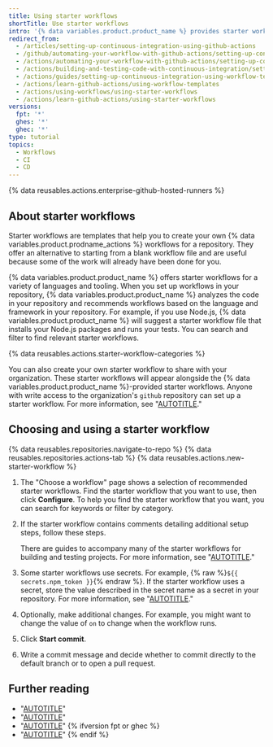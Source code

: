 ```yaml
---
title: Using starter workflows
shortTitle: Use starter workflows
intro: '{% data variables.product.product_name %} provides starter workflows for a variety of languages and tooling.'
redirect_from:
  - /articles/setting-up-continuous-integration-using-github-actions
  - /github/automating-your-workflow-with-github-actions/setting-up-continuous-integration-using-github-actions
  - /actions/automating-your-workflow-with-github-actions/setting-up-continuous-integration-using-github-actions
  - /actions/building-and-testing-code-with-continuous-integration/setting-up-continuous-integration-using-github-actions
  - /actions/guides/setting-up-continuous-integration-using-workflow-templates
  - /actions/learn-github-actions/using-workflow-templates
  - /actions/using-workflows/using-starter-workflows
  - /actions/learn-github-actions/using-starter-workflows
versions:
  fpt: '*'
  ghes: '*'
  ghec: '*'
type: tutorial
topics:
  - Workflows
  - CI
  - CD
---
```


{% data reusables.actions.enterprise-github-hosted-runners %}

## About starter workflows

Starter workflows are templates that help you to create your own {% data variables.product.prodname_actions %} workflows for a repository. They offer an alternative to starting from a blank workflow file and are useful because some of the work will already have been done for you.

{% data variables.product.product_name %} offers starter workflows for a variety of languages and tooling. When you set up workflows in your repository, {% data variables.product.product_name %} analyzes the code in your repository and recommends workflows based on the language and framework in your repository. For example, if you use Node.js, {% data variables.product.product_name %} will suggest a starter workflow file that installs your Node.js packages and runs your tests. You can search and filter to find relevant starter workflows.

{% data reusables.actions.starter-workflow-categories %}

You can also create your own starter workflow to share with your organization. These starter workflows will appear alongside the {% data variables.product.product_name %}-provided starter workflows. Anyone with write access to the organization's `github` repository can set up a starter workflow. For more information, see "[AUTOTITLE](/actions/using-workflows/creating-starter-workflows-for-your-organization)."

## Choosing and using a starter workflow

{% data reusables.repositories.navigate-to-repo %}
{% data reusables.repositories.actions-tab %}
{% data reusables.actions.new-starter-workflow %}
1. The "Choose a workflow" page shows a selection of recommended starter workflows. Find the starter workflow that you want to use, then click **Configure**. To help you find the starter workflow that you want, you can search for keywords or filter by category.
1. If the starter workflow contains comments detailing additional setup steps, follow these steps.

   There are guides to accompany many of the starter workflows for building and testing projects. For more information, see "[AUTOTITLE](/actions/automating-builds-and-tests)."

1. Some starter workflows use secrets. For example, {% raw %}`${{ secrets.npm_token }}`{% endraw %}. If the starter workflow uses a secret, store the value described in the secret name as a secret in your repository. For more information, see "[AUTOTITLE](/actions/security-guides/using-secrets-in-github-actions)."
1. Optionally, make additional changes. For example, you might want to change the value of `on` to change when the workflow runs.
1. Click **Start commit**.
1. Write a commit message and decide whether to commit directly to the default branch or to open a pull request.

## Further reading

* "[AUTOTITLE](/actions/automating-builds-and-tests/about-continuous-integration)"
* "[AUTOTITLE](/actions/managing-workflow-runs)"
* "[AUTOTITLE](/actions/monitoring-and-troubleshooting-workflows/about-monitoring-and-troubleshooting)"
{% ifversion fpt or ghec %}
* "[AUTOTITLE](/billing/managing-billing-for-github-actions)"
{% endif %}
